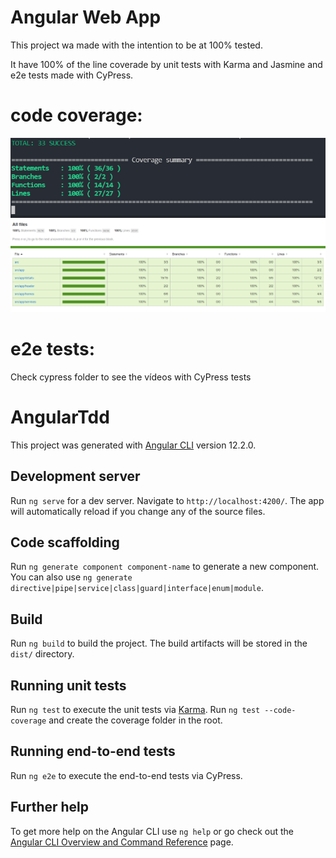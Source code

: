 # Angular Web App
This project wa made with the intention to be at 100% tested.

It have 100% of the line coverade by unit tests with Karma and Jasmine and e2e tests made with CyPress.

# code coverage:
<img src="./print/codeCoverage1.PNG"/>
<img src="./print/codeCoverage2.PNG"/>

# e2e tests:
Check cypress folder to see the vídeos with CyPress tests

# AngularTdd

This project was generated with [Angular CLI](https://github.com/angular/angular-cli) version 12.2.0.

## Development server

Run `ng serve` for a dev server. Navigate to `http://localhost:4200/`. The app will automatically reload if you change any of the source files.

## Code scaffolding

Run `ng generate component component-name` to generate a new component. You can also use `ng generate directive|pipe|service|class|guard|interface|enum|module`.

## Build

Run `ng build` to build the project. The build artifacts will be stored in the `dist/` directory.

## Running unit tests

Run `ng test` to execute the unit tests via [Karma](https://karma-runner.github.io).
Run `ng test --code-coverage` and create the coverage folder in the root.

## Running end-to-end tests
Run `ng e2e` to execute the end-to-end tests via CyPress. 
## Further help

To get more help on the Angular CLI use `ng help` or go check out the [Angular CLI Overview and Command Reference](https://angular.io/cli) page.
